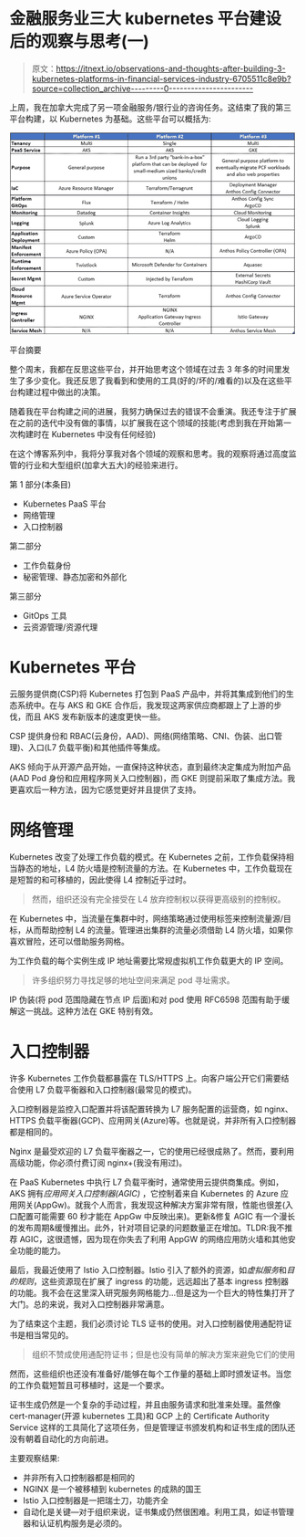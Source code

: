 # 金融服务业三大 kubernetes 平台建设后的观察与思考(一)

> 原文：<https://itnext.io/observations-and-thoughts-after-building-3-kubernetes-platforms-in-financial-services-industry-6705511c8e9b?source=collection_archive---------0----------------------->

上周，我在加拿大完成了另一项金融服务/银行业的咨询任务。这结束了我的第三平台构建，以 Kubernetes 为基础。这些平台可以概括为:

![](img/d9362f2daa39e82e3cb52ef469ceb3c9.png)

平台摘要

整个周末，我都在反思这些平台，并开始思考这个领域在过去 3 年多的时间里发生了多少变化。我还反思了我看到和使用的工具(好的/坏的/难看的)以及在这些平台构建过程中做出的决策。

随着我在平台构建之间的进展，我努力确保过去的错误不会重演。我还专注于扩展在之前的迭代中没有做的事情，以扩展我在这个领域的技能(考虑到我在开始第一次构建时在 Kubernetes 中没有任何经验)

在这个博客系列中，我将分享我对各个领域的观察和思考。我的观察将通过高度监管的行业和大型组织(加拿大五大)的经验来进行。

第 1 部分(本条目)

*   Kubernetes PaaS 平台
*   网络管理
*   入口控制器

第二部分

*   工作负载身份
*   秘密管理、静态加密和外部化

第三部分

*   GitOps 工具
*   云资源管理/资源代理

# Kubernetes 平台

云服务提供商(CSP)将 Kubernetes 打包到 PaaS 产品中，并将其集成到他们的生态系统中。在与 AKS 和 GKE 合作后，我发现这两家供应商都跟上了上游的步伐，而且 AKS 发布新版本的速度更快一些。

CSP 提供身份和 RBAC(云身份，AAD)、网络(网络策略、CNI、伪装、出口管理)、入口(L7 负载平衡)和其他插件等集成。

AKS 倾向于从开源产品开始，一直保持这种状态，直到最终决定集成为附加产品(AAD Pod 身份和应用程序网关入口控制器)，而 GKE 则提前采取了集成方法。我更喜欢后一种方法，因为它感觉更好并且提供了支持。

# 网络管理

Kubernetes 改变了处理工作负载的模式。在 Kubernetes 之前，工作负载保持相当静态的地址，L4 防火墙是控制流量的方法。在 Kubernetes 中，工作负载现在是短暂的和可移植的，因此使得 L4 控制近乎过时。

> 然而，组织还没有完全接受在 L4 放弃控制权以获得更高级别的控制权。

在 Kubernetes 中，当流量在集群中时，网络策略通过使用标签来控制流量源/目标，从而帮助控制 L4 的流量。管理进出集群的流量必须借助 L4 防火墙，如果你喜欢冒险，还可以借助服务网格。

为工作负载的每个实例生成 IP 地址需要比常规虚拟机工作负载更大的 IP 空间。

> 许多组织努力寻找足够的地址空间来满足 pod 寻址需求。

IP 伪装(将 pod 范围隐藏在节点 IP 后面)和对 pod 使用 RFC6598 范围有助于缓解这一挑战。这种方法在 GKE 特别有效。

# 入口控制器

许多 Kubernetes 工作负载都暴露在 TLS/HTTPS 上。向客户端公开它们需要结合使用 L7 负载平衡器和入口控制器(最常见的模式)。

入口控制器是监控入口配置并将该配置转换为 L7 服务配置的运营商，如 nginx、HTTPS 负载平衡器(GCP)、应用网关(Azure)等。也就是说，并非所有入口控制器都是相同的。

Nginx 是最受欢迎的 L7 负载平衡器之一，它的使用已经很成熟了。然而，要利用高级功能，你必须付费订阅 nginx+(我没有用过)。

在 PaaS Kubernetes 中执行 L7 负载平衡时，通常使用云提供商集成。例如，AKS 拥有*应用网关入口控制器(AGIC)* ，它控制着来自 Kubernetes 的 Azure 应用网关(AppGw)。就我个人而言，我发现这种解决方案非常有限，性能也很差(入口配置可能需要 60 秒才能在 AppGw 中反映出来)。更新&修复 AGIC 有一个漫长的发布周期&缓慢推出。此外，针对项目记录的问题数量正在增加。TLDR:我不推荐 AGIC，这很遗憾，因为现在你失去了利用 AppGW 的网络应用防火墙和其他安全功能的能力。

最后，我最近使用了 Istio 入口控制器。Istio 引入了额外的资源，如*虚拟服务*和*目的规则*，这些资源现在扩展了 ingress 的功能，远远超出了基本 ingress 控制器的功能。我不会在这里深入研究服务网格能力…但是这为一个巨大的特性集打开了大门。总的来说，我对入口控制器非常满意。

为了结束这个主题，我们必须讨论 TLS 证书的使用。对入口控制器使用通配符证书是相当常见的。

> 组织不赞成使用通配符证书；但是也没有简单的解决方案来避免它们的使用

然而，这些组织也还没有准备好/能够在每个工作量的基础上即时颁发证书。当您的工作负载短暂且可移植时，这是一个要求。

证书生成仍然是一个复杂的手动过程，并且由服务请求和批准来处理。虽然像 cert-manager(开源 kubernetes 工具)和 GCP 上的 Certificate Authority Service 这样的工具简化了这项任务，但是管理证书颁发机构和证书生成的团队还没有朝着自动化的方向前进。

主要观察结果:

*   并非所有入口控制器都是相同的
*   NGINX 是一个被移植到 kubernetes 的成熟的国王
*   Istio 入口控制器是一把瑞士刀，功能齐全
*   自动化是关键—对于组织来说，证书集成仍然很困难。利用工具，如证书管理器和认证机构服务是必须的。